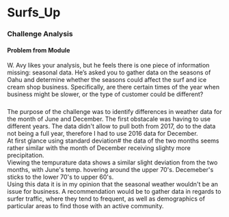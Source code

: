 # Surfs_Up
### Challenge Analysis
#### Problem from Module
W. Avy likes your analysis, but he feels there is one piece of information missing: seasonal data. He’s asked you to gather data on the seasons of Oahu and determine whether the seasons could affect the surf and ice cream shop business. Specifically, are there certain times of the year when business might be slower, or the type of customer could be different?
#####
The purpose of the challenge was to identify differences in weather data for the month of June and December. The first obstacale was having to use different years. The data didn't allow to pull both from 2017, do to the data not being a full year, therefore I had to use 2016 data for December.\
At first glance using standard deviation# the data of the two months seems rather similar with the month of December receiving slighty more precipitation.\
Viewing the tempurature data shows a similar slight deviation from the two months, with June's temp. hovering around the upper 70's. Decemeber's sticks to the lower 70's to upper 60's.\
Using this data it is in my opinion that the seasonal weather wouldn't be an issue for business. A recommendation would be to gather data in regards to surfer traffic, where they tend to frequent, as well as demographics of particular areas to find those with an active community.
